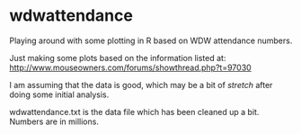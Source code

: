 wdwattendance
=============

Playing around with some plotting in R based on WDW attendance numbers.

Just making some plots based on the information listed at: http://www.mouseowners.com/forums/showthread.php?t=97030

I am assuming that the data is good, which may be a bit of *stretch* after doing some initial analysis.

wdwattendance.txt is the data file which has been cleaned up a bit.  Numbers are in millions.
